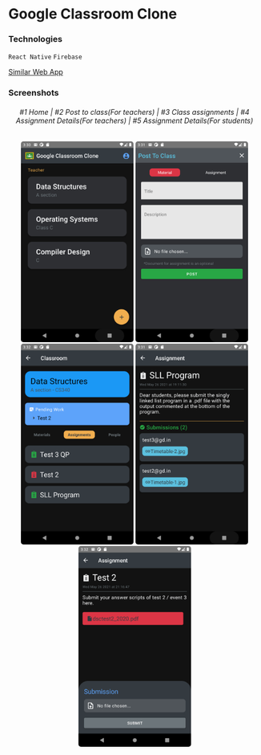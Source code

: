 # Google Classroom Clone

### Technologies

`React Native` `Firebase`

[Similar Web App](https://github.com/A7abhilash/google-classroom-clone)

### Screenshots

<div align="center">
<h6>
#1 Home | #2 Post to class(For teachers) | #3 Class assignments | #4 Assignment Details(For teachers) | #5 Assignment Details(For students)
</h6>
</div>

<div align="center">
<img src="screenshots/Screenshot_1622973639.png" style="border-radius:5px;" alt="Home" height="400">
<img src="screenshots/Screenshot_1622973695.png" style="border-radius:5px;" alt="Post to class(For teachers)" height="400">
<img src="screenshots/Screenshot_1622973733.png" style="border-radius:5px;" alt="Class assignments" height="400">
<img src="screenshots/Screenshot_1622973682.png" style="border-radius:5px;" alt="Assignment Details(For teachers)" height="400">
<img src="screenshots/Screenshot_1622973750.png" style="border-radius:5px;" alt="Assignment Details(For students)" height="400">
</div>

